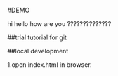 #DEMO

hi hello how are you
??????????????

##trial
tutorial for git

##local development

1.open index.html in browser.